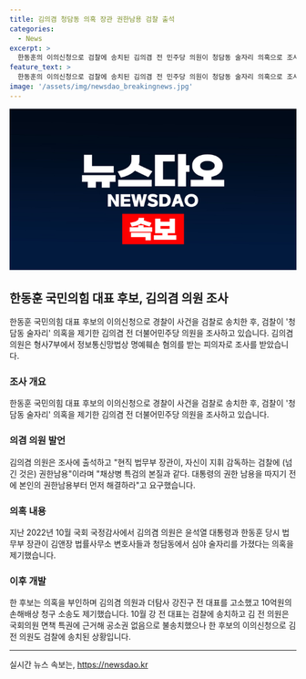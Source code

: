 ```yaml
---
title: 김의겸 청담동 의혹 장관 권한남용 검찰 출석
categories:
  - News
excerpt: >
  한동훈의 이의신청으로 검찰에 송치된 김의겸 전 민주당 의원이 청담동 술자리 의혹으로 조사를 받고 있다. 국정감사에서 한동훈과 윤석열이 변호사들과 술자리를 가졌다는 의혹을 제기한 김 의원은 이를 부인하고, 고소 및 손해배상 소송을 진행 중이다. 서초경찰서는 강 전 대표를 검찰에 송치하고 국회의원 면책 특권에 따라 김 전 의원은 불송치했으나, 한동훈의 이의신청으로 김 의원도 검찰에 송치되었다.
feature_text: >
  한동훈의 이의신청으로 검찰에 송치된 김의겸 전 민주당 의원이 청담동 술자리 의혹으로 조사를 받고 있다. 국정감사에서 한동훈과 윤석열이 변호사들과 술자리를 가졌다는 의혹을 제기한 김 의원은 이를 부인하고, 고소 및 손해배상 소송을 진행 중이다. 서초경찰서는 강 전 대표를 검찰에 송치하고 국회의원 면책 특권에 따라 김 전 의원은 불송치했으나, 한동훈의 이의신청으로 김 의원도 검찰에 송치되었다.
image: '/assets/img/newsdao_breakingnews.jpg'
---
```


<p><img src="/assets/img/newsdao_breakingnews.jpg" alt="cryptoinkorea 속보" /></p>

<h2 data-ke-size="size26">한동훈 국민의힘 대표 후보, 김의겸 의원 조사</h2>

<p data-ke-size="size16">한동훈 국민의힘 대표 후보의 이의신청으로 경찰이 사건을 검찰로 송치한 후, 검찰이 '청담동 술자리' 의혹을 제기한 김의겸 전 더불어민주당 의원을 조사하고 있습니다. 김의겸 의원은 형사7부에서 정보통신망법상 명예훼손 혐의를 받는 피의자로 조사를 받았습니다.</p>

<h3>조사 개요</h3>

<p data-ke-size="size16">한동훈 국민의힘 대표 후보의 이의신청으로 경찰이 사건을 검찰로 송치한 후, 검찰이 '청담동 술자리' 의혹을 제기한 김의겸 전 더불어민주당 의원을 조사하고 있습니다.</p>

<h3>의겸 의원 발언</h3>

<p data-ke-size="size16">김의겸 의원은 조사에 출석하고 "현직 법무부 장관이, 자신이 지휘 감독하는 검찰에 (넘긴 것은) 권한남용"이라며 "채상병 특검의 본질과 같다. 대통령의 권한 남용을 따지기 전에 본인의 권한남용부터 먼저 해결하라"고 요구했습니다.</p>

<h3>의혹 내용</h3>

<p data-ke-size="size16">지난 2022년 10월 국회 국정감사에서 김의겸 의원은 윤석열 대통령과 한동훈 당시 법무부 장관이 김앤장 법률사무소 변호사들과 청담동에서 심야 술자리를 가졌다는 의혹을 제기했습니다.</p>

<h3>이후 개발</h3>

<p data-ke-size="size16">한 후보는 의혹을 부인하며 김의겸 의원과 더탐사 강진구 전 대표를 고소했고 10억원의 손해배상 청구 소송도 제기했습니다. 10월 강 전 대표는 검찰에 송치하고 김 전 의원은 국회의원 면책 특권에 근거해 공소권 없음으로 불송치했으나 한 후보의 이의신청으로 김 전 의원도 검찰에 송치된 상황입니다.</p>

<hr>
실시간 뉴스 속보는, <a href="https://newsdao.kr" rel="dofollow">https://newsdao.kr</a>


